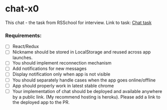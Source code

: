 # chat-x0
This chat - the task from RSSchool for interview.
Link to task: [Chat task](https://github.com/rolling-scopes-school/tasks/blob/2018-Q3/tasks/chat.md)

### Requirements:
- [ ] React/Redux
- [ ] Nickname should be stored in LocalStorage and reused across app launches.
- [ ] You should implement reconnection mechanism
- [ ] Add notifications for new messages
- [ ] Display notification only when app is not visible
- [ ] You should separately handle cases when the app goes online/offline
- [ ] App should properly work in latest stable chrome
- [ ] Your implementation of chat should be deployed and available anywhere by a public link. (My recommend hosting is heroku). Please add a link to the deployed app to the PR.
